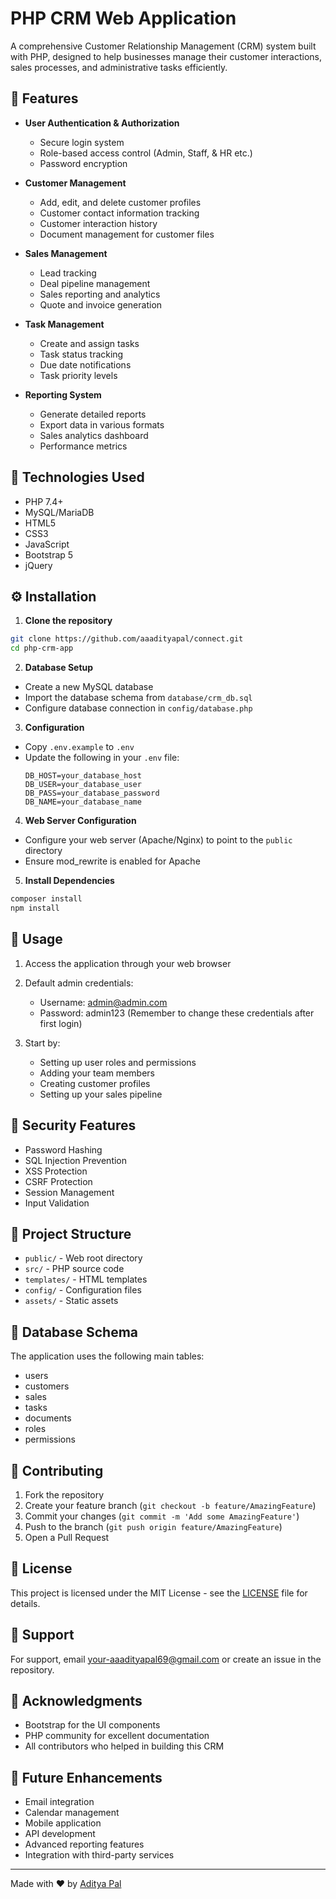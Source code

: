 # PHP CRM Web Application

A comprehensive Customer Relationship Management (CRM) system built with PHP, designed to help businesses manage their customer interactions, sales processes, and administrative tasks efficiently.

## 🌟 Features

- **User Authentication & Authorization**
  - Secure login system
  - Role-based access control (Admin, Staff, & HR etc.)
  - Password encryption

- **Customer Management**
  - Add, edit, and delete customer profiles
  - Customer contact information tracking
  - Customer interaction history
  - Document management for customer files

- **Sales Management**
  - Lead tracking
  - Deal pipeline management
  - Sales reporting and analytics
  - Quote and invoice generation

- **Task Management**
  - Create and assign tasks
  - Task status tracking
  - Due date notifications
  - Task priority levels

- **Reporting System**
  - Generate detailed reports
  - Export data in various formats
  - Sales analytics dashboard
  - Performance metrics

## 🔧 Technologies Used

- PHP 7.4+
- MySQL/MariaDB
- HTML5
- CSS3
- JavaScript
- Bootstrap 5
- jQuery

## ⚙️ Installation

1. **Clone the repository**

```bash
git clone https://github.com/aaadityapal/connect.git
cd php-crm-app
```

2. **Database Setup**
- Create a new MySQL database
- Import the database schema from `database/crm_db.sql`
- Configure database connection in `config/database.php`

3. **Configuration**
- Copy `.env.example` to `.env`
- Update the following in your `.env` file:
  ```
  DB_HOST=your_database_host
  DB_USER=your_database_user
  DB_PASS=your_database_password
  DB_NAME=your_database_name
  ```

4. **Web Server Configuration**
- Configure your web server (Apache/Nginx) to point to the `public` directory
- Ensure mod_rewrite is enabled for Apache

5. **Install Dependencies**

```bash
composer install
npm install
```

## 🚀 Usage

1. Access the application through your web browser
2. Default admin credentials:
   - Username: admin@admin.com
   - Password: admin123
   (Remember to change these credentials after first login)

3. Start by:
   - Setting up user roles and permissions
   - Adding your team members
   - Creating customer profiles
   - Setting up your sales pipeline

## 🔐 Security Features

- Password Hashing
- SQL Injection Prevention
- XSS Protection
- CSRF Protection
- Session Management
- Input Validation

## 📁 Project Structure

- `public/` - Web root directory
- `src/` - PHP source code
- `templates/` - HTML templates
- `config/` - Configuration files
- `assets/` - Static assets


## 🔄 Database Schema

The application uses the following main tables:
- users
- customers
- sales
- tasks
- documents
- roles
- permissions

## 👥 Contributing

1. Fork the repository
2. Create your feature branch (`git checkout -b feature/AmazingFeature`)
3. Commit your changes (`git commit -m 'Add some AmazingFeature'`)
4. Push to the branch (`git push origin feature/AmazingFeature`)
5. Open a Pull Request

## 📝 License

This project is licensed under the MIT License - see the [LICENSE](LICENSE) file for details.

## 🤝 Support

For support, email your-aaadityapal69@gmail.com or create an issue in the repository.

## 🙏 Acknowledgments

- Bootstrap for the UI components
- PHP community for excellent documentation
- All contributors who helped in building this CRM



## 🔮 Future Enhancements

- Email integration
- Calendar management
- Mobile application
- API development
- Advanced reporting features
- Integration with third-party services

---

Made with ❤️ by [Aditya Pal](https://github.com/aaadityapal)
